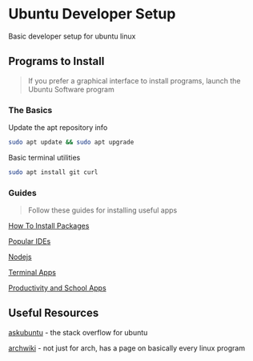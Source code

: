 # Ubuntu Developer Setup
Basic developer setup for ubuntu linux


## Programs to Install
> If you prefer a graphical interface to install programs, launch the Ubuntu Software program

### The Basics
Update the apt repository info
```bash
sudo apt update && sudo apt upgrade
```

Basic terminal utilities
```bash
sudo apt install git curl
```

### Guides
> Follow these guides for installing useful apps

[How To Install Packages](./INSTALLING.md)

[Popular IDEs](./IDE.md)

[Nodejs](./NODE.md)

[Terminal Apps](./TERMINAL_APPS.md)

[Productivity and School Apps](./PRODUCTIVITY.md)


## Useful Resources

[askubuntu](https://askubuntu.com/) - the stack overflow for ubuntu

[archwiki](https://wiki.archlinux.org/) - not just for arch, has a page on basically every linux program
